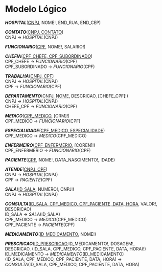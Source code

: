 # Modelo Lógico

**_HOSPITAL_**(<u>CNPJ</u>, NOME!, END_RUA, END_CEP)

**_CONTATO_**(<u>CNPJ, CONTATO</u>)<br>
CNPJ -> _HOSPITAL_(CNPJ)

**_FUNCIONARIO_**(<u>CPF</u>, NOME!, SALARIO!)

**_CHEFIA_**(<u>CPF_CHEFE, CPF_SUBORDINADO</u>)<br>
CPF_CHEFE -> _FUNCIONARIO_(CPF)<br>
CPF_SUBORDINADO -> _FUNCIONARIO_(CPF)

**_TRABALHA_**(<u>CNPJ, CPF</u>)<br>
CNPJ -> _HOSPITAL_(CNPJ)<br>
CPF -> _FUNCIONARIO_(CPF)

**_DEPARTAMENTO_**(<u>CNPJ, NOME</u>, DESCRICAO, [CHEFE_CPF]!)<br>
CNPJ -> _HOSPITAL_(CNPJ)<br>
CHEFE_CPF -> _FUNCIONARIO_(CPF)

**_MEDICO_**(<u>CPF_MEDICO</u>, [CRM]!)<br>
CPF_MEDICO -> _FUNCIONARIO_(CPF)

**_ESPECIALIDADE_**(<u>CPF_MEDICO, ESPECIALIDADE</u>)<br>
CPF_MEDICO -> _MEDICO_(CPF_MEDICO)

**_ENFERMEIRO_**(<u>CPF_ENFERMERIO</u>, [COREN]!)<br>
CPF_ENFERMERIO -> _FUNCIONARIO_(CPF)

**_PACIENTE_**(<u>CPF</u>, NOME!, DATA_NASCIMENTO!, IDADE)

**_ATENDE_**(<u>CNPJ, CPF</u>)<br>
CNPJ -> _HOSPITAL_(CNPJ)<br>
CPF -> _PACIENTE_(CPF)

**_SALA_**(<u>ID_SALA</u>, NUMERO!, CNPJ!)<br>
CNPJ -> _HOSPITAL_(CNPJ)

**_CONSULTA_**(<u>ID_SALA, CPF_MEDICO, CPF_PACIENTE, DATA, HORA</u>, VALOR!, DESCRICAO)<br>
ID_SALA -> _SALA_(ID_SALA)<br>
CPF_MEDICO -> _MEDICO_(CPF_MEDICO)<br>
CPF_PACIENTE -> _PACIENTE_(CPF)

**_MEDICAMENTO_**(<u>ID_MEDICAMENTO</u>, NOME!)

**_PRESCRICAO_**(<u>ID_PRESCRICAO</u>,ID_MEDICAMENTO!, DOSAGEM!, DESCRICAO, (ID_SALA, CPF_MEDICO, CPF_PACIENTE, DATA, HORA)!)<br>
ID_MEDICAMENTO -> _MEDICAMENTO_(ID_MEDICAMENTO)<br>
(ID_SALA, CPF_MEDICO, CPF_PACIENTE, DATA, HORA) -> _CONSULTA_(ID_SALA, CPF_MEDICO, CPF_PACIENTE, DATA, HORA)
